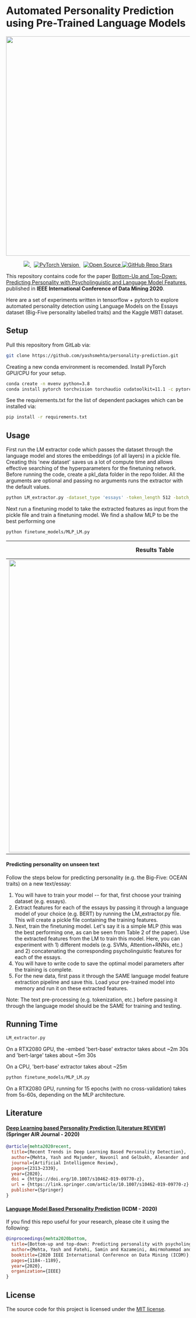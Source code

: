 
# Automated Personality Prediction using Pre-Trained Language Models

<p align="center">
  <img width="600" src="https://github.com/yashsmehta/personality-prediction/blob/master/imgs/personality.jpeg">
</p>

<p align="center">
 <a href="https://github.com/automl/NASLib">
    <img src="https://img.shields.io/badge/Python-3.7%20%7C%203.8-blue?style=for-the-badge&logo=python" />
  </a>&nbsp;
  <a href="https://pytorch.org/">
    <img src="https://img.shields.io/badge/pytorch-1.9-orange?style=for-the-badge&logo=pytorch" alt="PyTorch Version" />
  </a>&nbsp;
  <a href="https://github.com/automl/NASLib">
    <img src="https://img.shields.io/badge/License-MIT-yellow.svg?style=for-the-badge&logo=open-source-initiative" alt="Open Source" />
  </a>
  <a href="https://github.com/automl/NASLib">
    <img src="https://img.shields.io/github/stars/yashsmehta/personality-prediction?style=for-the-badge&logo=github" alt="GitHub Repo Stars" />
  </a>
</p>

This repository contains code for the paper [Bottom-Up and Top-Down: 
Predicting Personality with Psycholinguistic and Language Model Features](https://www.semanticscholar.org/paper/Bottom-Up-and-Top-Down%3A-Predicting-Personality-with-Mehta-Fatehi/a872c10eaba767f82ca0a2f474c5c8bcd05f0d44), published in **IEEE International Conference of Data Mining 2020**.

Here are a set of experiments written in tensorflow + pytorch to explore automated personality detection using Language Models on the Essays dataset (Big-Five personality labelled traits) and the Kaggle MBTI dataset.


## Setup

Pull this repository from GitLab via:

```bash
git clone https://github.com/yashsmehta/personality-prediction.git
```

Creating a new conda environment is recomended. Install PyTorch GPU/CPU for your setup.

```bash
conda create -n mvenv python=3.8
conda install pytorch torchvision torchaudio cudatoolkit=11.1 -c pytorch -c nvidia
```

See the requirements.txt for the list of dependent packages which can be installed via:

```bash
pip install -r requirements.txt
```

## Usage
First run the LM extractor code which passes the dataset through the language model and stores the embeddings (of all layers) in a pickle file. Creating this 'new dataset' saves us a lot of compute time and allows effective searching of the hyperparameters for the finetuning network. Before running the code, create a pkl_data folder in the repo folder. All the arguments are optional and passing no arguments runs the extractor with the default values.

```bash
python LM_extractor.py -dataset_type 'essays' -token_length 512 -batch_size 32 -embed 'bert-base' -op_dir 'pkl_data'
```

Next run a finetuning model to take the extracted features as input from the pickle file and train a finetuning model. We find a shallow MLP to be the best performing one

```bash
python finetune_models/MLP_LM.py
```


Results Table             |  Language Models vs Psycholinguistic Traits
:-------------------------:|:-------------------------:
<img src="https://github.com/yashsmehta/personality-prediction/blob/master/imgs/results-table.png" width="800"/>  |  <img src="https://github.com/yashsmehta/personality-prediction/blob/master/imgs/lm-vs-psycholinguitic-results.png" width="200" />


#### Predicting personality on unseen text
Follow the steps below for predicting personality (e.g. the Big-Five: OCEAN traits) on a new text/essay:

1. You will have to train your model -- for that, first choose your training dataset (e.g. essays).
2. Extract features for each of the essays by passing it through a language model of your choice (e.g. BERT) by running the LM_extractor.py file. This will create a pickle file containing the training features.
3. Next, train the finetuning model. Let's say it is a simple MLP (this was the best performing one, as can be seen from Table 2 of the paper). Use the extracted features from the LM to train this model. Here, you can experiment with 1) different models (e.g. SVMs, Attention+RNNs, etc.) and 2) concatenating the corresponding psycholinguistic features for each of the essays.
4. You will have to write code to save the optimal model parameters after the training is complete.
5. For the new data, first pass it through the SAME language model feature extraction pipeline and save this. Load your pre-trained model into memory and run it on these extracted features.

Note: The text pre-processing (e.g. tokenization, etc.) before passing it through the language model should be the SAME for training and testing.

## Running Time

```bash
LM_extractor.py
```
On a RTX2080 GPU, the -embed 'bert-base' extractor takes about ~2m 30s and 'bert-large' takes about ~5m 30s

On a CPU, 'bert-base' extractor takes about ~25m

```bash
python finetune_models/MLP_LM.py
```
On a RTX2080 GPU, running for 15 epochs (with no cross-validation) takes from 5s-60s, depending on the MLP architecture.

## Literature

#### [Deep Learning based Personality Prediction [Literature REVIEW]](https://link.springer.com/article/10.1007/s10462-019-09770-z) (Springer AIR Journal - 2020)

```bibtex
@article{mehta2020recent,
  title={Recent Trends in Deep Learning Based Personality Detection},
  author={Mehta, Yash and Majumder, Navonil and Gelbukh, Alexander and Cambria, Erik},
  journal={Artificial Intelligence Review},
  pages={2313–2339},
  year={2020},
  doi = {https://doi.org/10.1007/s10462-019-09770-z},
  url = {https://link.springer.com/article/10.1007/s10462-019-09770-z}
  publisher={Springer}
}
```

#### [Language Model Based Personality Prediction](https://ieeexplore.ieee.org/document/9338428) (ICDM - 2020)
If you find this repo useful for your research, please cite it using the following:

```bibtex
@inproceedings{mehta2020bottom,
  title={Bottom-up and top-down: Predicting personality with psycholinguistic and language model features},
  author={Mehta, Yash and Fatehi, Samin and Kazameini, Amirmohammad and Stachl, Clemens and Cambria, Erik and Eetemadi, Sauleh},
  booktitle={2020 IEEE International Conference on Data Mining (ICDM)},
  pages={1184--1189},
  year={2020},
  organization={IEEE}
}
```

## License
The source code for this project is licensed under the [MIT license](LICENSE.md).
